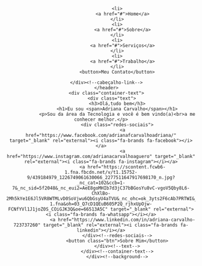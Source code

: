 <!DOCTYPE html>
<html lang="pt-br">
<head>
    <meta charset="UTF-8">
    <meta name="viewport" content="width=device-width, initial-scale=1.0">
    <link rel="stylesheet" href="https://cdnjs.cloudflare.com/ajax/libs/font-awesome/6.1.0/css/all.min.css">
    <link rel="stylesheet" href="style.css">
    <title>Document</title>
</head>
<body>
    <div class="background">
        <header>
            <div class="logo">
                <i class="fa-solid fa-e"></i>
            </div><!--logo-->
            <div class="cabeçalho-link">
                
                <li>
                    <a href="#">Home</a>
                </li>
                <li>
                    <a href="#">Sobre</a>
                </li>
                <li>
                    <a href="#">Serviços</a>
                </li>
                <li>
                    <a href="#">Trabalho</a>
                </li>
                <button>Meu Contato</button>
                
        </div><!--cabeçalho-link-->
        </header>
        <div class="container-text">
            <div class="text">
                <h3>Olá,tudo bem</h3>
                <h1>Eu sou <span>Adriana Carvalho</span></h1>
                <p>Sou da área da Tecnologia e você é bem vindo(a)<br>a me conhecer melhor.</p>
                <div class="redes-sociais">
                    <a href="https://www.facebook.com/adrianafcarvalhoadriana/" target="_blank" rel="external"><i class="fa-brands fa-facebook"></i></a>
                    <a href="https://www.instagram.com/adrianacarvalhoaguero" target="_blank" rel="external"><i class="fa-brands fa-instagram"></i></a>
                    <a href="https://scontent.fcwb6-1.fna.fbcdn.net/v/t1.15752-9/439184979_1226749061630066_2277511647917698170_n.jpg?_nc_cat=102&ccb=1-7&_nc_sid=5f2048&_nc_eui2=AeE8goMHIb7d3jC37bBGosYu8vC-vgoV5Qby8L6-ChXlBo-2Mh5kYe1E6Jl5VR8WTMLvD0SoVjwu6QbGsyU4aTVU&_nc_ohc=ok_3yts2F6cAb7PRTWI&_nc_ht=scontent.fcwb6-1.fna&oh=03_Q7cD1QEuB605P2Q_rjhxUpOjw-FCNfYVl1J1joZ0S_COiGJK3Q&oe=66513A5C" target="_blank" rel="external"><i class="fa-brands fa-whatsapp"></i></a>
                    <a href="https://www.linkedin.com/in/adriana-carvalho-723737260" target="_blank" rel="external"><i class="fa-brands fa-linkedin"></i></a>
                </div><!--redes-sociais-->
                <button class="btn">Sobre Mim</button>
                </div><!--text-->
                </div><!--container-text-->
                </div><!--background-->
    
</body>
</html>